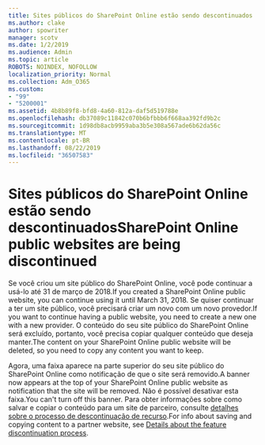 ```yaml
---
title: Sites públicos do SharePoint Online estão sendo descontinuados
ms.author: clake
author: spowriter
manager: scotv
ms.date: 1/2/2019
ms.audience: Admin
ms.topic: article
ROBOTS: NOINDEX, NOFOLLOW
localization_priority: Normal
ms.collection: Adm_O365
ms.custom:
- "99"
- "5200001"
ms.assetid: 4b8b89f8-bfd8-4a60-812a-daf5d519788e
ms.openlocfilehash: db37089c11842c070b6bfbbb6f668aa392fd9b2c
ms.sourcegitcommit: 1d98db8acb9959aba3b5e308a567ade6b62da56c
ms.translationtype: MT
ms.contentlocale: pt-BR
ms.lasthandoff: 08/22/2019
ms.locfileid: "36507583"
---
```

# <a name="sharepoint-online-public-websites-are-being-discontinued"></a><span data-ttu-id="e46b7-102">Sites públicos do SharePoint Online estão sendo descontinuados</span><span class="sxs-lookup"><span data-stu-id="e46b7-102">SharePoint Online public websites are being discontinued</span></span>

<span data-ttu-id="e46b7-103">Se você criou um site público do SharePoint Online, você pode continuar a usá-lo até 31 de março de 2018.</span><span class="sxs-lookup"><span data-stu-id="e46b7-103">If you created a SharePoint Online public website, you can continue using it until March 31, 2018.</span></span> <span data-ttu-id="e46b7-104">Se quiser continuar a ter um site público, você precisará criar um novo com um novo provedor.</span><span class="sxs-lookup"><span data-stu-id="e46b7-104">If you want to continue having a public website, you need to create a new one with a new provider.</span></span> <span data-ttu-id="e46b7-105">O conteúdo do seu site público do SharePoint Online será excluído, portanto, você precisa copiar qualquer conteúdo que deseja manter.</span><span class="sxs-lookup"><span data-stu-id="e46b7-105">The content on your SharePoint Online public website will be deleted, so you need to copy any content you want to keep.</span></span>
  
<span data-ttu-id="e46b7-106">Agora, uma faixa aparece na parte superior do seu site público do SharePoint Online como notificação de que o site será removido.</span><span class="sxs-lookup"><span data-stu-id="e46b7-106">A banner now appears at the top of your SharePoint Online public website as notification that the site will be removed.</span></span> <span data-ttu-id="e46b7-107">Não é possível desativar esta faixa.</span><span class="sxs-lookup"><span data-stu-id="e46b7-107">You can't turn off this banner.</span></span> <span data-ttu-id="e46b7-108">Para obter informações sobre como salvar e copiar o conteúdo para um site de parceiro, consulte [detalhes sobre o processo de descontinuação de recurso](https://go.microsoft.com/fwlink/?linkid=866980).</span><span class="sxs-lookup"><span data-stu-id="e46b7-108">For info about saving and copying content to a partner website, see [Details about the feature discontinuation process](https://go.microsoft.com/fwlink/?linkid=866980).</span></span>
  